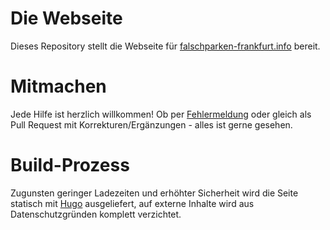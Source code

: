 # Die Webseite #
Dieses Repository stellt die Webseite f&uuml;r [falschparken-frankfurt.info](https://www.falschparken-frankfurt.info) bereit.

# Mitmachen #
Jede Hilfe ist herzlich willkommen! Ob per [Fehlermeldung](https://github.com/falschparkenffm/homepage/issues) oder gleich als Pull Request mit Korrekturen/Erg&auml;nzungen - alles ist gerne gesehen.

# Build-Prozess #
Zugunsten geringer Ladezeiten und erh&ouml;hter Sicherheit wird die Seite statisch mit [Hugo](https://gohugo.io/) ausgeliefert, auf externe Inhalte wird aus Datenschutzgründen komplett verzichtet.
